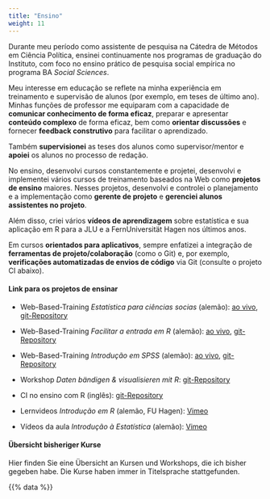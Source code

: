 ```yaml
---
title: "Ensino"
weight: 11
---
```


Durante meu período como assistente de pesquisa na Cátedra de Métodos em Ciência Política, ensinei continuamente nos programas de graduação do Instituto, com foco no ensino prático de pesquisa social empírica no programa BA *Social Sciences*.

Meu interesse em educação se reflete na minha experiência em treinamento e supervisão de alunos (por exemplo, em teses de último ano). Minhas funções de professor me equiparam com a capacidade de **comunicar conhecimento de forma eficaz**, preparar e apresentar **conteúdo complexo** de forma eficaz, bem como **orientar discussões** e fornecer **feedback construtivo** para facilitar o aprendizado.

Também **supervisionei** as teses dos alunos como supervisor/mentor e **apoiei** os alunos no processo de redação.

No ensino, desenvolvi cursos constantemente e projetei, desenvolvi e implementei vários cursos de treinamento baseados na Web como **projetos de ensino** maiores. Nesses projetos, desenvolvi e controlei o planejamento e a implementação como **gerente de projeto** e **gerenciei alunos assistentes no projeto**. 

Além disso, criei vários **vídeos de aprendizagem** sobre estatística e sua aplicação em R para a JLU e a FernUniversität Hagen nos últimos anos.

Em cursos **orientados para aplicativos**, sempre enfatizei a integração de **ferramentas de projeto/colaboração** (como o Git) e, por exemplo, **verificações automatizadas de envios de código** via Git (consulte o projeto CI abaixo). 

#### Link para os projetos de ensinar

- Web-Based-Training *Estatística para ciências socias* (alemão): [ao vivo](https://uni-giessen.de/methoden-ifp-stats101), [git-Repository](https://gitlab.ub.uni-giessen.de/methoden-politik/einstieg-in-statistik)

- Web-Based-Training *Facilitar a entrada em R* (alemão): [ao vivo](https://uni-giessen.de/methoden-ifp-r), [git-Repository](https://gitlab.ub.uni-giessen.de/methoden-politik/einstieg-in-r)

- Web-Based-Training *Introdução em SPSS* (alemão): [ao vivo](https://uni-giessen.de/methoden-ifp-spss), [git-Repository](https://gitlab.ub.uni-giessen.de/methoden-politik/einstieg-in-spss)

- Workshop *Daten bändigen & visualisieren mit R*: [git-Repository](https://gitlab.com/bpkleer/tidyverse-course)

- CI no ensino com R (inglês): [git-Repository](https://gitlab.com/bpkleer/ci-cd-teaching)

- Lernvideos *Introdução em R* (alemão, FU Hagen): [Vimeo](https://vimeo.com/channels/1815333)

- Vídeos da aula *Introdução à Estatística* (alemão): [Vimeo](https://vimeo.com/channels/1815335)


#### Übersicht bisheriger Kurse
Hier finden Sie eine Übersicht an Kursen und Workshops, die ich bisher gegeben habe. Die Kurse haben immer in Titelsprache stattgefunden.

{{% data %}}